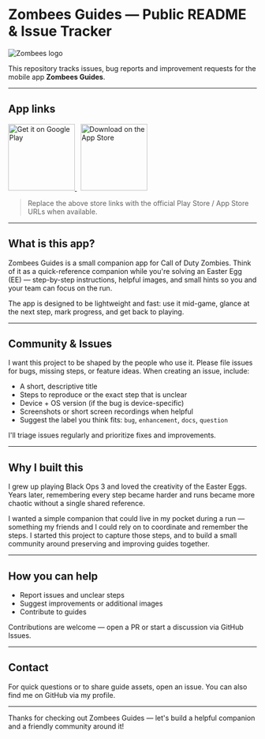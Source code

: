 # Zombees Guides — Public README & Issue Tracker

![Zombees logo](assets/readme/logo.svg)

This repository tracks issues, bug reports and improvement requests for the mobile app **Zombees Guides**.

---

## App links
<p>
	<a href="https://play.google.com/store/apps/details?id=be.zombees.guides">
		<img src="assets/readme/play_badge.svg" alt="Get it on Google Play" width="135" />
	</a>
	&nbsp;
	<a href="https://apps.apple.com/app/idYOUR_APP_ID">
		<img src="assets/readme/appstore_badge.svg" alt="Download on the App Store" width="135" />
	</a>
</p>

> Replace the above store links with the official Play Store / App Store URLs when available.

---

## What is this app?
Zombees Guides is a small companion app for Call of Duty Zombies. Think of it as a quick-reference companion while you're solving an Easter Egg (EE) — step-by-step instructions, helpful images, and small hints so you and your team can focus on the run.

The app is designed to be lightweight and fast: use it mid-game, glance at the next step, mark progress, and get back to playing.

---

## Community & Issues
I want this project to be shaped by the people who use it. Please file issues for bugs, missing steps, or feature ideas. When creating an issue, include:

- A short, descriptive title
- Steps to reproduce or the exact step that is unclear
- Device + OS version (if the bug is device-specific)
- Screenshots or short screen recordings when helpful
- Suggest the label you think fits: `bug`, `enhancement`, `docs`, `question`

I'll triage issues regularly and prioritize fixes and improvements.

---

## Why I built this
I grew up playing Black Ops 3 and loved the creativity of the Easter Eggs. Years later, remembering every step became harder and runs became more chaotic without a single shared reference.

I wanted a simple companion that could live in my pocket during a run — something my friends and I could rely on to coordinate and remember the steps. I started this project to capture those steps, and to build a small community around preserving and improving guides together.

---

## How you can help
- Report issues and unclear steps
- Suggest improvements or additional images
- Contribute to guides

Contributions are welcome — open a PR or start a discussion via GitHub Issues.

---

## Contact
For quick questions or to share guide assets, open an issue. You can also find me on GitHub via my profile.

---

Thanks for checking out Zombees Guides — let's build a helpful companion and a friendly community around it!
